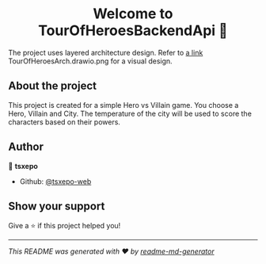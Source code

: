 <h1 align="center">Welcome to TourOfHeroesBackendApi 👋</h1>
<p>
</p>

The project uses layered architecture design. Refer to [a link](https://github.com/tsxepo-web/TourOfHeroesBackendApi/blob/master/TourOfHeroesArch.drawio.png) TourOfHeroesArch.drawio.png for a visual design.

## About the project
This project is created for a simple Hero vs Villain game.
You choose a Hero, Villain and City. The temperature of the city will be used to score the characters based on their powers.




## Author

👤 **tsxepo**

* Github: [@tsxepo-web](https://github.com/tsxepo-web)

## Show your support

Give a ⭐️ if this project helped you!

***
_This README was generated with ❤️ by [readme-md-generator](https://github.com/kefranabg/readme-md-generator)_
